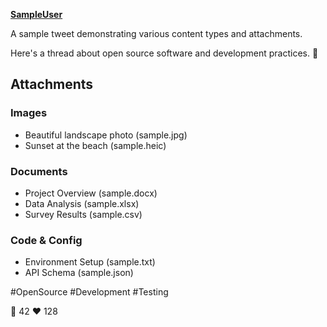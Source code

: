 **[SampleUser](https://x.com/sampleuser)**

A sample tweet demonstrating various content types and attachments.

Here's a thread about open source software and development practices. 🧵

## Attachments

### Images
- Beautiful landscape photo (sample.jpg)
- Sunset at the beach (sample.heic)

### Documents
- Project Overview (sample.docx)
- Data Analysis (sample.xlsx)
- Survey Results (sample.csv)

### Code & Config
- Environment Setup (sample.txt)
- API Schema (sample.json)

#OpenSource #Development #Testing

🔁 42 ❤️ 128
